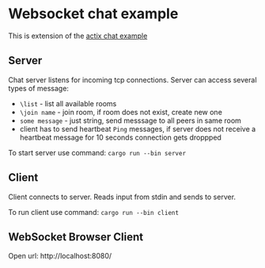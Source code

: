 # Websocket chat example

This is extension of the 
[actix chat example](https://github.com/fafhrd91/actix/tree/master/examples/chat)


## Server

Chat server listens for incoming tcp connections. Server can access several types of message:

  * `\list` - list all available rooms
  * `\join name` - join room, if room does not exist, create new one
  * `some message` - just string, send messsage to all peers in same room
  * client has to send heartbeat `Ping` messages, if server does not receive a heartbeat 
  message for 10 seconds connection gets droppped
  
To start server use command: `cargo run --bin server`

## Client

Client connects to server. Reads input from stdin and sends to server.

To run client use command: `cargo run --bin client`


## WebSocket Browser Client

Open url: http://localhost:8080/
